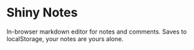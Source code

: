 # Shiny Notes
In-browser markdown editor for notes and comments. Saves to localStorage, your notes are yours alone.